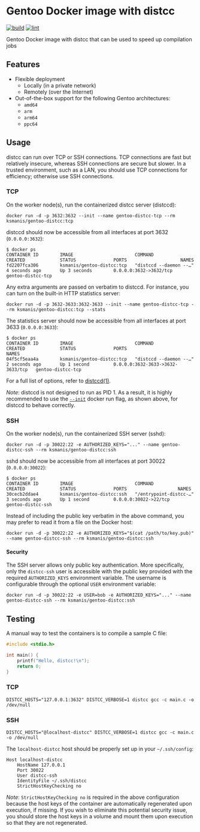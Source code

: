 # Gentoo Docker image with distcc
[![build](https://github.com/KSmanis/docker-gentoo-distcc/workflows/build/badge.svg)](https://github.com/KSmanis/docker-gentoo-distcc/actions?workflow=build)
[![lint](https://github.com/KSmanis/docker-gentoo-distcc/workflows/lint/badge.svg)](https://github.com/KSmanis/docker-gentoo-distcc/actions?workflow=lint)

Gentoo Docker image with distcc that can be used to speed up compilation jobs

## Features
* Flexible deployment
  * Locally (in a private network)
  * Remotely (over the Internet)
* Out-of-the-box support for the following Gentoo architectures:
  * `amd64`
  * `arm`
  * `arm64`
  * `ppc64`

## Usage
distcc can run over TCP or SSH connections. TCP connections are fast but relatively insecure, whereas SSH connections are secure but slower. In a trusted environment, such as a LAN, you should use TCP connections for efficiency; otherwise use SSH connections.

### TCP
On the worker node(s), run the containerized distcc server (distccd):
```shell
docker run -d -p 3632:3632 --init --name gentoo-distcc-tcp --rm ksmanis/gentoo-distcc:tcp
```

distccd should now be accessible from all interfaces at port 3632 (`0.0.0.0:3632`):
```shell
$ docker ps
CONTAINER ID        IMAGE                       COMMAND                  CREATED             STATUS              PORTS                    NAMES
fd2207fca306        ksmanis/gentoo-distcc:tcp   "distccd --daemon --…"   4 seconds ago       Up 3 seconds        0.0.0.0:3632->3632/tcp   gentoo-distcc-tcp
```

Any extra arguments are passed on verbatim to distccd. For instance, you can turn on the built-in HTTP statistics server:
```shell
docker run -d -p 3632-3633:3632-3633 --init --name gentoo-distcc-tcp --rm ksmanis/gentoo-distcc:tcp --stats
```

The statistics server should now be accessible from all interfaces at port 3633 (`0.0.0.0:3633`):
```shell
$ docker ps
CONTAINER ID        IMAGE                       COMMAND                  CREATED             STATUS              PORTS                              NAMES
04f5cf5eaa4a        ksmanis/gentoo-distcc:tcp   "distccd --daemon --…"   2 seconds ago       Up 1 second         0.0.0.0:3632-3633->3632-3633/tcp   gentoo-distcc-tcp
```

For a full list of options, refer to [distccd(1)](https://linux.die.net/man/1/distccd).

*Note*: distccd is not designed to run as PID 1. As a result, it is highly recommended to use the [`--init`](https://docs.docker.com/engine/reference/run/#specify-an-init-process) docker run flag, as shown above, for distccd to behave correctly.

### SSH
On the worker node(s), run the containerized SSH server (sshd):
```shell
docker run -d -p 30022:22 -e AUTHORIZED_KEYS="..." --name gentoo-distcc-ssh --rm ksmanis/gentoo-distcc:ssh
```

sshd should now be accessible from all interfaces at port 30022 (`0.0.0.0:30022`):
```shell
$ docker ps
CONTAINER ID        IMAGE                       COMMAND                  CREATED             STATUS              PORTS                   NAMES
30cecb2ddae4        ksmanis/gentoo-distcc:ssh   "/entrypoint-distcc-…"   3 seconds ago       Up 1 second         0.0.0.0:30022->22/tcp   gentoo-distcc-ssh
```

Instead of including the public key verbatim in the above command, you may prefer to read it from a file on the Docker host:
```shell
docker run -d -p 30022:22 -e AUTHORIZED_KEYS="$(cat /path/to/key.pub)" --name gentoo-distcc-ssh --rm ksmanis/gentoo-distcc:ssh
```

#### Security
The SSH server allows only public key authentication. More specifically, only the `distcc-ssh` user is accessible with the public key provided with the required `AUTHORIZED_KEYS` environment variable. The username is configurable through the optional `USER` environment variable:
```shell
docker run -d -p 30022:22 -e USER=bob -e AUTHORIZED_KEYS="..." --name gentoo-distcc-ssh --rm ksmanis/gentoo-distcc:ssh
```

## Testing
A manual way to test the containers is to compile a sample C file:
```c
#include <stdio.h>

int main() {
    printf("Hello, distcc!\n");
    return 0;
}
```

### TCP
```shell
DISTCC_HOSTS="127.0.0.1:3632" DISTCC_VERBOSE=1 distcc gcc -c main.c -o /dev/null
```

### SSH
```shell
DISTCC_HOSTS="@localhost-distcc" DISTCC_VERBOSE=1 distcc gcc -c main.c -o /dev/null
```

The `localhost-distcc` host should be properly set up in your `~/.ssh/config`:
```ssh-config
Host localhost-distcc
    HostName 127.0.0.1
    Port 30022
    User distcc-ssh
    IdentityFile ~/.ssh/distcc
    StrictHostKeyChecking no
```

*Note*: `StrictHostKeyChecking no` is required in the above configuration because the host keys of the container are automatically regenerated upon execution, if missing. If you wish to eliminate this potential security issue, you should store the host keys in a volume and mount them upon execution so that they are not regenerated.
